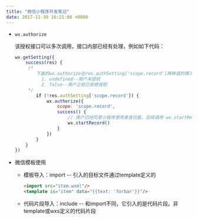 ```yaml
---
title: "微信小程序开发笔记"
date: 2017-11-30 16:21:00 +0800
---
```


+ `wx.authorize`

  该授权接口可以多次调用，接口内部已经有处理，例如如下代码：

  ```javascript
  wx.getSetting({
      success(res) {
       /*
          下面的wx.authorize在res.authSetting['scope.record']两种值的情况下会调用
          	1. undefined--用户未授权
          	2. false--用户之前已拒绝授权
       */      
          if (!res.authSetting['scope.record']) {
              wx.authorize({
                  scope: 'scope.record',
                  success() {
                      // 用户已经同意小程序使用录音功能，后续调用 wx.startRecord 接口不会弹窗询问
                      wx.startRecord()
                  }
              })
          }
      }
  })
  ```

+ 微信模板使用

  + 模板导入：import -- 引入的目标文件通过template定义的

    ```html
    <import src="item.wxml"/>
    <template is="item" data="{{text: 'forbar'}}"/>
    ```

  + 代码片段导入：include -- 和import不同，它引入的是代码片段。非template或wxs定义的代码片段